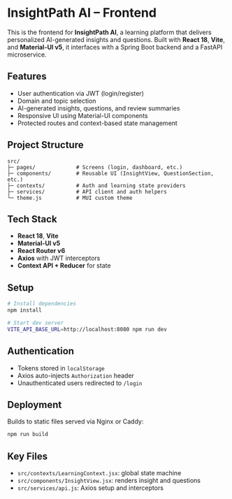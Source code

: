 # InsightPath AI – Frontend

This is the frontend for **InsightPath AI**, a learning platform that delivers personalized AI-generated insights and questions. Built with **React 18**, **Vite**, and **Material-UI v5**, it interfaces with a Spring Boot backend and a FastAPI microservice.

## Features

* User authentication via JWT (login/register)
* Domain and topic selection
* AI-generated insights, questions, and review summaries
* Responsive UI using Material-UI components
* Protected routes and context-based state management

## Project Structure

```
src/
├─ pages/             # Screens (login, dashboard, etc.)
├─ components/        # Reusable UI (InsightView, QuestionSection, etc.)
├─ contexts/          # Auth and learning state providers
├─ services/          # API client and auth helpers
└─ theme.js           # MUI custom theme
```

## Tech Stack

* **React 18**, **Vite**
* **Material-UI v5**
* **React Router v6**
* **Axios** with JWT interceptors
* **Context API + Reducer** for state

## Setup

```bash
# Install dependencies
npm install

# Start dev server
VITE_API_BASE_URL=http://localhost:8080 npm run dev
```

## Authentication

* Tokens stored in `localStorage`
* Axios auto-injects `Authorization` header
* Unauthenticated users redirected to `/login`

## Deployment

Builds to static files served via Nginx or Caddy:

```bash
npm run build
```

## Key Files

* `src/contexts/LearningContext.jsx`: global state machine
* `src/components/InsightView.jsx`: renders insight and questions
* `src/services/api.js`: Axios setup and interceptors

